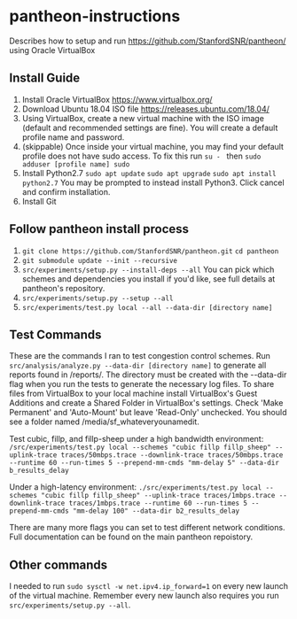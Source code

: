 # pantheon-instructions
Describes how to setup and run https://github.com/StanfordSNR/pantheon/ using Oracle VirtualBox

## Install Guide
1. Install Oracle VirtualBox https://www.virtualbox.org/
2. Download Ubuntu 18.04 ISO file https://releases.ubuntu.com/18.04/
3. Using VirtualBox, create a new virtual machine with the ISO image (default and recommended settings are fine). You will create a default profile name and password.
4. (skippable) Once inside your virtual machine, you may find your default profile does not have sudo access. To fix this run ```su - ``` then ```sudo adduser [profile name] sudo```
5. Install Python2.7 ```sudo apt update```
```sudo apt upgrade```
```sudo apt install python2.7``` You may be prompted to instead install Python3. Click cancel and confirm installation.
6. Install Git

## Follow pantheon install process
1. ```git clone https://github.com/StanfordSNR/pantheon.git```
```cd pantheon```
2. ```git submodule update --init --recursive```
3. ```src/experiments/setup.py --install-deps --all``` You can pick which schemes and dependencies you install if you'd like, see full details at pantheon's repository.
4. ```src/experiments/setup.py --setup --all```
5. ```src/experiments/test.py local --all --data-dir [directory name]```

## Test Commands
These are the commands I ran to test congestion control schemes. Run ```src/analysis/analyze.py --data-dir [directory name]``` to generate all reports found in /reports/. The directory must be created with the --data-dir flag when you run the tests to generate the necessary log files. To share files from VirtualBox to your local machine install VirtualBox's Guest Additions and create a Shared Folder in VirtualBox's settings. Check 'Make Permanent' and 'Auto-Mount' but leave 'Read-Only' unchecked. You should see a folder named /media/sf_whateveryounamedit.

Test cubic, fillp, and fillp-sheep under a high bandwidth environment:
```/src/experiments/test.py local --schemes "cubic fillp fillp_sheep" --uplink-trace traces/50mbps.trace --downlink-trace traces/50mbps.trace --runtime 60 --run-times 5 --prepend-mm-cmds "mm-delay 5" --data-dir b_results_delay```

Under a high-latency environment:
```./src/experiments/test.py local --schemes "cubic fillp fillp_sheep" --uplink-trace traces/1mbps.trace --downlink-trace traces/1mbps.trace --runtime 60 --run-times 5 --prepend-mm-cmds "mm-delay 100" --data-dir b2_results_delay```

There are many more flags you can set to test different network conditions. Full documentation can be found on the main pantheon repoistory.

## Other commands
I needed to run ```sudo sysctl -w net.ipv4.ip_forward=1``` on every new launch of the virtual machine. Remember every new launch also requires you run ```src/experiments/setup.py --all```. 
